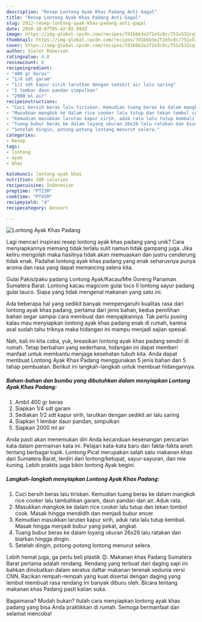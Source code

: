 ```yaml
---
description: "Resep Lontong Ayak Khas Padang Anti Gagal"
title: "Resep Lontong Ayak Khas Padang Anti Gagal"
slug: 2912-resep-lontong-ayak-khas-padang-anti-gagal
date: 2020-10-07T05:42:02.894Z
image: https://img-global.cpcdn.com/recipes/7d1bbb3e2f2e5c8c/751x532cq70/lontong-ayak-khas-padang-foto-resep-utama.jpg
thumbnail: https://img-global.cpcdn.com/recipes/7d1bbb3e2f2e5c8c/751x532cq70/lontong-ayak-khas-padang-foto-resep-utama.jpg
cover: https://img-global.cpcdn.com/recipes/7d1bbb3e2f2e5c8c/751x532cq70/lontong-ayak-khas-padang-foto-resep-utama.jpg
author: Violet Roberson
ratingvalue: 4.8
reviewcount: 6
recipeingredient:
- "400 gr beras"
- "1/4 sdt garam"
- "1/2 sdt kapur sirih larutkan dengan sedikit air lalu saring"
- "1 lembar daun pandan simpulkan"
- "2000 ml air"
recipeinstructions:
- "Cuci bersih beras lalu tiriskan. Kemudian tuang beras ke dalam mangkok rice cooker lalu tambahkan garam, daun pandan dan air. Aduk rata."
- "Masukkan mangkok ke dalam rice cooker lalu tutup dan tekan tombol cook. Masak hingga mendidih dan menjadi bubur encer."
- "Kemudian masukkan larutan kapur sirih, aduk rata lalu tutup kembali. Masak hingga menjadi bubur yang pekat, angkat."
- "Tuang bubur beras ke dalam loyang ukuran 26x26 lalu ratakan dan biarkan hingga dingin."
- "Setelah dingin, potong-potong lontong menurut selera."
categories:
- Resep
tags:
- lontong
- ayak
- khas

katakunci: lontong ayak khas 
nutrition: 289 calories
recipecuisine: Indonesian
preptime: "PT23M"
cooktime: "PT45M"
recipeyield: "4"
recipecategory: Dessert

---
```



![Lontong Ayak Khas Padang](https://img-global.cpcdn.com/recipes/7d1bbb3e2f2e5c8c/751x532cq70/lontong-ayak-khas-padang-foto-resep-utama.jpg)

Lagi mencari inspirasi resep lontong ayak khas padang yang unik? Cara menyiapkannya memang tidak terlalu sulit namun tidak gampang juga. Jika keliru mengolah maka hasilnya tidak akan memuaskan dan justru cenderung tidak enak. Padahal lontong ayak khas padang yang enak seharusnya punya aroma dan rasa yang dapat memancing selera kita.

Gulai Pakis/paku padang Lontong Ayak/Kacau/Mie Goreng Pariaman Sumatera Barat. Lontong kacau magicom gulai toco II lontong sayur padang gulai tauco. Siapa yang tidak mengenal makanan yang satu ini.

Ada beberapa hal yang sedikit banyak mempengaruhi kualitas rasa dari lontong ayak khas padang, pertama dari jenis bahan, kedua pemilihan bahan segar sampai cara membuat dan menyajikannya. Tak perlu pusing kalau mau menyiapkan lontong ayak khas padang enak di rumah, karena asal sudah tahu triknya maka hidangan ini mampu menjadi sajian spesial.


Nah, kali ini kita coba, yuk, kreasikan lontong ayak khas padang sendiri di rumah. Tetap berbahan yang sederhana, hidangan ini dapat memberi manfaat untuk membantu menjaga kesehatan tubuh kita. Anda dapat membuat Lontong Ayak Khas Padang menggunakan 5 jenis bahan dan 5 tahap pembuatan. Berikut ini langkah-langkah untuk membuat hidangannya.

<!--inarticleads1-->

##### Bahan-bahan dan bumbu yang dibutuhkan dalam menyiapkan Lontong Ayak Khas Padang:

1. Ambil 400 gr beras
1. Siapkan 1/4 sdt garam
1. Sediakan 1/2 sdt kapur sirih, larutkan dengan sedikit air lalu saring
1. Siapkan 1 lembar daun pandan, simpulkan
1. Siapkan 2000 ml air


Anda pasti akan menemukan diri Anda kecanduan kesenangan pencarian kata dalam permainan kata ini. Pelajari kata-kata baru dan fakta-fakta aneh tentang berbagai topik. Lontong Pical merupakan salah satu makanan khas dari Sumatera Barat, terdiri dari lontong/ketupat, sayur-sayuran, dan mie kuning. Lebih praktis juga bikin lontong Ayak begini. 

<!--inarticleads2-->

##### Langkah-langkah menyiapkan Lontong Ayak Khas Padang:

1. Cuci bersih beras lalu tiriskan. Kemudian tuang beras ke dalam mangkok rice cooker lalu tambahkan garam, daun pandan dan air. Aduk rata.
1. Masukkan mangkok ke dalam rice cooker lalu tutup dan tekan tombol cook. Masak hingga mendidih dan menjadi bubur encer.
1. Kemudian masukkan larutan kapur sirih, aduk rata lalu tutup kembali. Masak hingga menjadi bubur yang pekat, angkat.
1. Tuang bubur beras ke dalam loyang ukuran 26x26 lalu ratakan dan biarkan hingga dingin.
1. Setelah dingin, potong-potong lontong menurut selera.


Lebih hemat juga, ga perlu beli plastik 😊. Makanan khas Padang Sumatera Barat pertama adalah rendang. Rendang yang terbuat dari daging sapi ini bahkan dinobatkan dalam seratus daftar makanan terenak sedunia versi CNN. Racikan rempah-rempah yang kuat disertai dengan daging yang lembut membuat rasa rendang ini banyak diburu oleh. Bicara tentang makanan khas Padang pasti kalian suka. 

Bagaimana? Mudah bukan? Itulah cara menyiapkan lontong ayak khas padang yang bisa Anda praktikkan di rumah. Semoga bermanfaat dan selamat mencoba!
